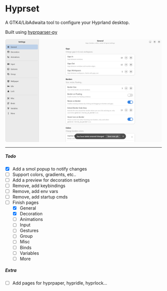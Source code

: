 # Hyprset

A GTK4/LibAdwaita tool to configure your Hyprland desktop.

Built using [hyprparser-py](https://github.com/tokyob0t/hyprparser-py)

![app_image](./img/app.png)

---

##### Todo

- [x] Add a smol popup to notify changes
- [ ] Support colors, gradients, etc..
- [ ] Add a preview for decoration settings
- [ ] Remove, add keybindings
- [ ] Remove, add env vars
- [ ] Remove, add startup cmds
- [ ] Finish pages
  - [x] General
  - [X] Decoration
  - [ ] Animations
  - [ ] Input
  - [ ] Gestures
  - [ ] Group
  - [ ] Misc
  - [ ] Binds
  - [ ] Variables
  - [ ] More

##### Extra

- [ ] Add pages for hyprpaper, hypridle, hyprlock...
